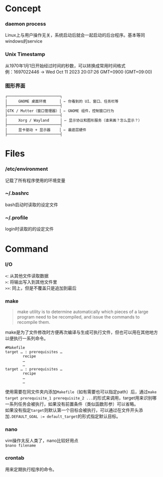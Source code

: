 # Concept
### daemon process  
Linux上与用户操作无关，系统启动后就会一起启动的后台程序。基本等同windows的service

### Unix Timestamp   
从1970年1月1日开始经过时间的秒数，可以转换成常用时间格式  
例：1697022446 → Wed Oct 11 2023 20:07:26 GMT+0900 (GMT+09:00)  

### 图形界面
```
┌────────────────────────┐
│     GNOME 桌面环境      │ ⇠ 你看到的 UI、窗口、任务栏等
├────────────────────────┤
│GTK / Mutter（窗口管理器）│ ⇠ GNOME 组件，控制窗口行为
├────────────────────────┤
│     Xorg / Wayland     │ ⇠ 显示协议和图形服务（谁来画？怎么显示？）
├────────────────────────┤
│     显卡驱动 + 显示器    │ ⇠ 最底层硬件
├────────────────────────┤
```
# Files
### /etc/environment
记载了所有程序使用的环境变量  

### ~/.bashrc
bash启动时读取的设定文件  

### ~/.profile
login时读取的的设定文件  

# Command
### I/O
`<`: 从其他文件读取数据  
`>`: 将输出写入到其他文件里  
`>>`: 同上，但是不覆盖只是追加到最后  

### make
> make utility is to determine automatically which pieces of a large program need to be recompiled, and issue the commands to recompile them.

make是为了文件修改时方便再次编译与生成可执行文件，但也可以用在其他地方以便执行一系列命令。  
```make
#Makefile
target … : prerequisites …
        recipe
        …
        …
target … : prerequisites …
        recipe
        …
        …
```
使用需要在同文件夹内添加```Makefile```（如有需要也可以指定path）后，通过```make target prerequisite_1 prerequisite_2 ...```的形式来调用，target用来识别哪一系列任务会被执行，如果没有前置条件（类似函数形参）可以省略。  
如果没有指定```target```则默认第一个目标会被执行，可以通过在文件开头添加```.DEFAULT_GOAL := default_target```的形式指定默认目标。  

### nano
vim操作太反人类了，nano比较好用点  
`$nano filename`  

### crontab 
用来定期执行程序的命令。